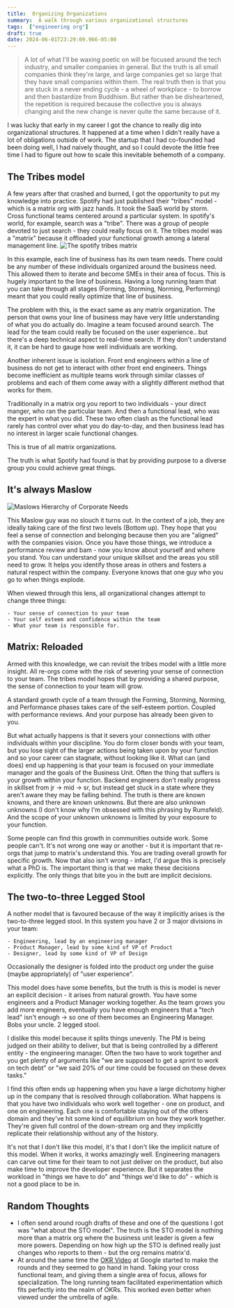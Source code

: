 ```yaml
---
title:  Organizing Organizations
summary:  A walk through various organizational structures
tags:  ["engineering org"]
draft: true
date: 2024-06-01T23:29:09.966-05:00
---
```


> A lot of what I'll be waxing poetic on will be focused around the tech industry, and smaller companies in general. But the truth is all small companies think they're large, and large companies get so large that they have small companies within them. The real truth then is that you are stuck in a never ending cycle - a wheel of workplace - to borrow and then bastardize from Buddhism. But rather than be disheartened, the repetition is required because the collective you is always changing and the new change is never quite the same because of it.

I was lucky that early in my career I got the chance to really dig into organizational structures. It happened at a time when I didn't really have a lot of obligations outside of work. The startup that I had co-founded had been doing well, I had naively thought, and so I could devote the little free time I had to figure out how to scale this inevitable behemoth of a company.

## The Tribes model
A few years after that crashed and burned, I got the opportunity to put my knowledge into practice. Spotify had just published their "tribes" model - which is a matrix org with jazz hands. It took the SaaS world by storm. Cross functional teams centered around a particular system. In spotify's world, for example, search was a "tribe". There was a group of people devoted to just search - they could really focus on it. The tribes model was a "matrix" because it offloaded your functional growth among a lateral management line. 
![The spotify tribes matrix](/img/tribes-model.png)

In this example, each line of business has its own team needs. There could be any number of these individuals organized around the business need. This allowed them to iterate and become SMEs in their area of focus. This is hugely important to the line of business. Having a long running team that you can take through all stages (Forming, Storming, Norming, Performing) meant that you could really optimize that line of business.

The problem with this, is the exact same as any matrix organization. The person that owns your line of business may have very little understanding of what you do actually do. Imagine a team focused around search. The lead for the team could really be focused on the user experience.. but there's a deep technical aspect to real-time search. If they don't understand it, it can be hard to gauge how well individuals are working. 

Another inherent issue is isolation. Front end engineers within a line of business do not get to interact with other front end engineers. Things become inefficient as multiple teams work through similar classes of problems and each of them come away with a slightly different method that works for them. 

Traditionally in a matrix org you report to two individuals - your direct manger, who ran the particular team. And then a functional lead, who was the expert in what you did. These two often clash as the functional lead rarely has control over what you do day-to-day, and then business lead has no interest in larger scale functional changes.

This is true of all matrix organizations. 

The truth is what Spotify had found is that by providing purpose to a diverse group you could achieve great things. 

## It's always Maslow

![Maslows Hierarchy of Corporate Needs](/img/maslow.png)

This Maslow guy was no slouch it turns out. In the context of a job, they are ideally taking care of the first two levels (Bottom up). They hope that you feel a sense of connection and belonging because then you are "aligned" with the companies vision. Once you have those things, we introduce a performance review and bam - now you know about yourself and where you stand. You can understand your unique skillset and the areas you still need to grow. It helps you identify those areas in others and fosters a natural respect within the company. Everyone knows that one guy who you go to when things explode. 

When viewed through this lens, all organizational changes attempt to change three things:  

    - Your sense of connection to your team
    - Your self esteem and confidence within the team
    - What your team is responsible for.

## Matrix: Reloaded

Armed with this knowledge, we can revisit the tribes model with a little more insight. All re-orgs come with the risk of severing your sense of connection to your team. The tribes model hopes that by providing a shared purpose, the sense of connection to your team will grow. 

A standard growth cycle of a team through the Forming, Storming, Norming, and Performance phases takes care of the self-esteem portion. Coupled with performance reviews. And your purpose has already been given to you. 

But what actually happens is that it severs your connections with other individuals within your discipline. You do form closer bonds with your team, but you lose sight of the larger actions being taken upon by your function and so your career can stagnate, without looking like it. What can (and does) end up happening is that your team is focused on your immediate manager and the goals of the Business Unit. Often the thing that suffers is your growth within your function. Backend engineers don't really progress in skillset from jr -> mid -> sr, but instead get stuck in a state where they aren't aware they may be falling behind. The truth is there are known knowns, and there are known unknowns. But there are also unknown unknowns (I don't know why I'm obsessed with this phrasing by Rumsfeld). And the scope of your unknown unknowns is limited by your exposure to your function. 

Some people can find this growth in communities outside work. Some people can't. It's not wrong one way or another - but it is important that re-orgs that jump to matrix's understand this. You are trading overall growth for specific growth. Now that also isn't wrong - infact, I'd argue this is precisely what a PhD is. The important thing is that we make these decisions explicitly. The only things that bite you in the butt are implicit decisions.

## The two-to-three Legged Stool

A nother model that is favoured because of the way it implicitly arises is the two-to-three legged stool. In this system you have 2 or 3 major divisions in your team:  

    - Engineering, lead by an engineering manager
    - Product Manager, lead by some kind of VP of Product
    - Designer, lead by some kind of VP of Design

Occasionally the designer is folded into the product org under the guise (maybe appropriately) of "user experience". 

This model does have some benefits, but the truth is this is model is never an explicit decision - it arises from natural growth. You have some engineers and a Product Manager working together. As the team grows you add more engineers, eventually you have enough engineers that a "tech lead" isn't enough -> so one of them becomes an Engineering Manager. Bobs your uncle. 2 legged stool. 

I dislike this model because it splits things unevenly. The PM is being judged on their ability to deliver, but that is being controlled by a different entity - the engineering manager. Often the two have to work together and you get plenty of arguments like "we are supposed to get a sprint to work on tech debt" or "we said 20% of our time could be focused on these devex tasks." 

I find this often ends up happening when you have a large dichotomy higher up in the company that is resolved through collaboration. What happens is that you have two individuals who work well together - one on product, and one on engineering. Each one is comfortable staying out of the others domain and they've hit some kind of equilibrium on how they work together. They're given full control of the down-stream org and they implicitly replicate their relationship without any of the history. 

It's not that I don't like this model, it's that I don't like the implicit nature of this model. When it works, it works amazingly well. Engineering managers can carve out time for their team to not just deliver on the product, but also make time to improve the developer experience. But it separates the workload in "things we have to do" and "things we'd like to do" - which is not a good place to be in.

## Random Thoughts
  - I often send around rough drafts of these and one of the questions I got was "what about the STO model". The truth is the STO model is nothing more than a matrix org where the business unit leader is given a few more powers. Depending on how high up the STO is defined really just changes who reports to them - but the org remains matrix'd. 
  - At around the same time the [OKR Video]([https://www.youtube.com/watch?v=mJB83EZtAjc](https://www.youtube.com/watch?v=mJB83EZtAjc)) at Google started to make the rounds and they seemed to go hand in hand. Taking your cross functional team, and giving them a single area of focus, allows for specialization. The long running team facilitated experimentation which fits perfectly into the realm of OKRs. This worked even better when viewed under the umbrella of agile. 


